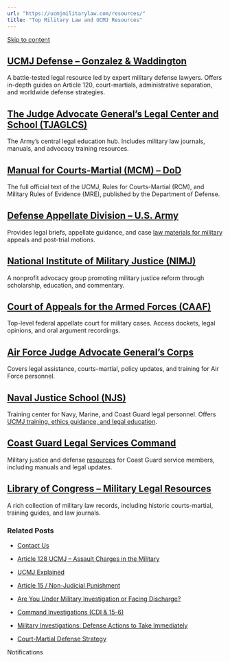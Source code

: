 ```yaml
---
url: "https://ucmjmilitarylaw.com/resources/"
title: "Top Military Law and UCMJ Resources"
---
```


[Skip to content](https://ucmjmilitarylaw.com/resources/#content)

## [UCMJ Defense – Gonzalez & Waddington](https://ucmjdefense.com/)

A battle-tested legal resource led by expert military defense lawyers. Offers in-depth guides on Article 120, court-martials, administrative separation, and worldwide defense strategies.

## [The Judge Advocate General’s Legal Center and School (TJAGLCS)](https://tjaglcspublic.army.mil/)

The Army’s central legal education hub. Includes military law journals, manuals, and advocacy training resources.

## [Manual for Courts-Martial (MCM) – DoD](https://www.jag.navy.mil/documents/MCM.pdf)

The full official text of the UCMJ, Rules for Courts-Martial (RCM), and Military Rules of Evidence (MRE), published by the Department of Defense.

## [Defense Appellate Division – U.S. Army](https://www.jagcnet.army.mil/USADAD)

Provides legal briefs, appellate guidance, and case [law materials for military](https://ucmjmilitarylaw.com/military-bases/florida-military-law/ "Military Law & UCMJ Defense Lawyers in Florida") appeals and post-trial motions.

## [National Institute of Military Justice (NIMJ)](https://www.nimj.org/)

A nonprofit advocacy group promoting military justice reform through scholarship, education, and commentary.

## [Court of Appeals for the Armed Forces (CAAF)](https://www.armfor.uscourts.gov/)

Top-level federal appellate court for military cases. Access dockets, legal opinions, and oral argument recordings.

## [Air Force Judge Advocate General’s Corps](https://www.afjag.af.mil/)

Covers legal assistance, courts-martial, policy updates, and training for Air Force personnel.

## [Naval Justice School (NJS)](https://www.netc.navy.mil/Navy-Justice-School/)

Training center for Navy, Marine, and Coast Guard legal personnel. Offers [UCMJ training, ethics guidance, and legal education](https://ucmjmilitarylaw.com/ucmj/rights-under-the-ucmj/ "Rights Under the UCMJ").

## [Coast Guard Legal Services Command](https://www.uscg.mil/Resources/Legal/Law-Programs/)

Military justice and defense [resources](https://ucmjmilitarylaw.com/military-bases/aberdeen-proving-ground/ "Aberdeen Proving Ground Military Law & UCMJ Legal Guide") for Coast Guard service members, including manuals and legal updates.

## [Library of Congress – Military Legal Resources](https://www.loc.gov/collections/military-legal-resources/about-this-collection/)

A rich collection of military law records, including historic courts-martial, training guides, and law journals.

### Related Posts

- [Contact Us](https://ucmjmilitarylaw.com/contact/)
- [Article 128 UCMJ – Assault Charges in the Military](https://ucmjmilitarylaw.com/ucmj/article-128/)
- [UCMJ Explained](https://ucmjmilitarylaw.com/ucmj/)
- [Article 15 / Non-Judicial Punishment](https://ucmjmilitarylaw.com/article-15/)

- [Are You Under Military Investigation or Facing Discharge?](https://ucmjmilitarylaw.com/start-here/)
- [Command Investigations (CDI & 15-6)](https://ucmjmilitarylaw.com/investigations/command-directed/)
- [Military Investigations: Defense Actions to Take Immediately](https://ucmjmilitarylaw.com/start-here/military-investigations-defense-actions-to-take-immediately/)
- [Court-Martial Defense Strategy](https://ucmjmilitarylaw.com/court-martial/strategy/)

Notifications